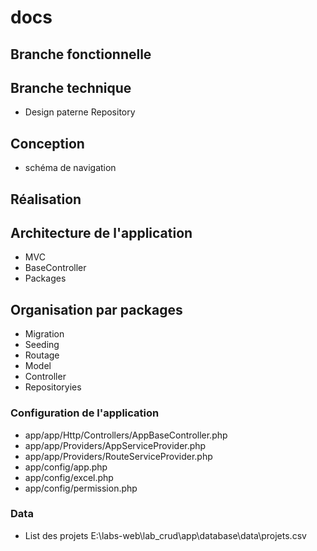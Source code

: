 # docs 

## Branche fonctionnelle 


## Branche technique

- Design paterne Repository

## Conception 

- schéma de navigation

## Réalisation 

## Architecture de l'application 

- MVC
- BaseController
- Packages

## Organisation par packages 

- Migration
- Seeding
- Routage
- Model
- Controller
- Repositoryies


### Configuration de l'application 

- app/app/Http/Controllers/AppBaseController.php
- app/app/Providers/AppServiceProvider.php
- app/app/Providers/RouteServiceProvider.php
- app/config/app.php
- app/config/excel.php
- app/config/permission.php


### Data 
- List des projets 
E:\labs-web\lab_crud\app\database\data\projets.csv
